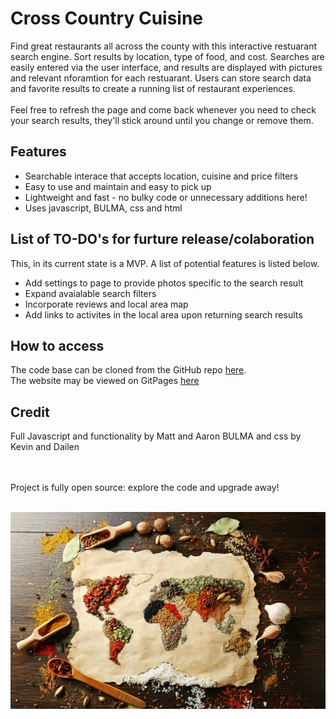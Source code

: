 # Cross Country Cuisine

Find great restaurants all across the county with this interactive restuarant search engine. Sort results by location, type of food, and cost. Searches are easily entered via the user interface, and results are displayed with pictures and relevant nforamtion for each restuarant. Users can store search data and favorite results to create a running list of restaurant experiences. 
<br><br>
Feel free to refresh the page and come back whenever you need to check your search results, they'll stick around until you change or remove them.
<br>
## Features
 - Searchable interace that accepts location, cuisine and price filters
 - Easy to use and maintain and easy to pick up
 - Lightweight and fast - no bulky code or unnecessary additions here!
 - Uses javascript, BULMA, css and html
## List of TO-DO's for furture release/colaboration
This, in its current state is a MVP. A list of potential features is listed below.
 - Add settings to page to provide photos specific to the search result
 - Expand avaialable search filters
 - Incorporate reviews and local area map
 - Add links to activites in the local area upon returning search results 
## How to access
The code base can be cloned from the GitHub repo [here](https://github.com/dai2119555/eataroundtheworld.git).
<br>
The website may be viewed on GitPages [here](https://mpityo.github.io/Daily-Planner/)
<br>
## Credit
Full Javascript and functionality by Matt and Aaron
BULMA and css by Kevin and Dailen
<br>

<br>
<br>
Project is fully open source: explore the code and upgrade away!
<br>
<br>

![Picture of website hero](/images/CIbi-del-mondo-2.jpg "Main page")


